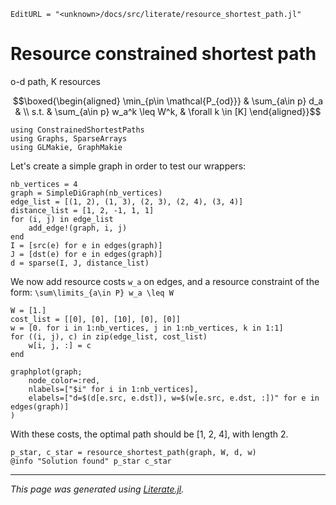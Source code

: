 ```@meta
EditURL = "<unknown>/docs/src/literate/resource_shortest_path.jl"
```

# Resource constrained shortest path

o-d path, K resources
```math
\boxed{\begin{aligned}
\min_{p\in \mathcal{P_{od}}} & \sum_{a\in p} d_a & \\
s.t. & \sum_{a\in p} w_a^k \leq W^k, & \forall k \in [K]
\end{aligned}}
```

````@example resource_shortest_path
using ConstrainedShortestPaths
using Graphs, SparseArrays
using GLMakie, GraphMakie
````

Let's create a simple graph in order to test our wrappers:

````@example resource_shortest_path
nb_vertices = 4
graph = SimpleDiGraph(nb_vertices)
edge_list = [(1, 2), (1, 3), (2, 3), (2, 4), (3, 4)]
distance_list = [1, 2, -1, 1, 1]
for (i, j) in edge_list
    add_edge!(graph, i, j)
end
I = [src(e) for e in edges(graph)]
J = [dst(e) for e in edges(graph)]
d = sparse(I, J, distance_list)
````

We now add resource costs ``w_a`` on edges,
and a resource constraint of the form: ``\sum\limits_{a\in P} w_a \leq W``

````@example resource_shortest_path
W = [1.]
cost_list = [[0], [0], [10], [0], [0]]
w = [0. for i in 1:nb_vertices, j in 1:nb_vertices, k in 1:1]
for ((i, j), c) in zip(edge_list, cost_list)
    w[i, j, :] = c
end

graphplot(graph;
    node_color=:red,
    nlabels=["$i" for i in 1:nb_vertices],
    elabels=["d=$(d[e.src, e.dst]), w=$(w[e.src, e.dst, :])" for e in edges(graph)]
)
````

With these costs, the optimal path should be [1, 2, 4], with length 2.

````@example resource_shortest_path
p_star, c_star = resource_shortest_path(graph, W, d, w)
@info "Solution found" p_star c_star
````

---

*This page was generated using [Literate.jl](https://github.com/fredrikekre/Literate.jl).*

